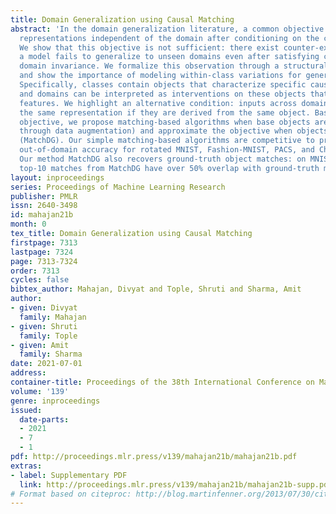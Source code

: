```yaml
---
title: Domain Generalization using Causal Matching
abstract: 'In the domain generalization literature, a common objective is to learn
  representations independent of the domain after conditioning on the class label.
  We show that this objective is not sufficient: there exist counter-examples where
  a model fails to generalize to unseen domains even after satisfying class-conditional
  domain invariance. We formalize this observation through a structural causal model
  and show the importance of modeling within-class variations for generalization.
  Specifically, classes contain objects that characterize specific causal features,
  and domains can be interpreted as interventions on these objects that change non-causal
  features. We highlight an alternative condition: inputs across domains should have
  the same representation if they are derived from the same object. Based on this
  objective, we propose matching-based algorithms when base objects are observed (e.g.,
  through data augmentation) and approximate the objective when objects are not observed
  (MatchDG). Our simple matching-based algorithms are competitive to prior work on
  out-of-domain accuracy for rotated MNIST, Fashion-MNIST, PACS, and Chest-Xray datasets.
  Our method MatchDG also recovers ground-truth object matches: on MNIST and Fashion-MNIST,
  top-10 matches from MatchDG have over 50% overlap with ground-truth matches.'
layout: inproceedings
series: Proceedings of Machine Learning Research
publisher: PMLR
issn: 2640-3498
id: mahajan21b
month: 0
tex_title: Domain Generalization using Causal Matching
firstpage: 7313
lastpage: 7324
page: 7313-7324
order: 7313
cycles: false
bibtex_author: Mahajan, Divyat and Tople, Shruti and Sharma, Amit
author:
- given: Divyat
  family: Mahajan
- given: Shruti
  family: Tople
- given: Amit
  family: Sharma
date: 2021-07-01
address:
container-title: Proceedings of the 38th International Conference on Machine Learning
volume: '139'
genre: inproceedings
issued:
  date-parts:
  - 2021
  - 7
  - 1
pdf: http://proceedings.mlr.press/v139/mahajan21b/mahajan21b.pdf
extras:
- label: Supplementary PDF
  link: http://proceedings.mlr.press/v139/mahajan21b/mahajan21b-supp.pdf
# Format based on citeproc: http://blog.martinfenner.org/2013/07/30/citeproc-yaml-for-bibliographies/
---
```

